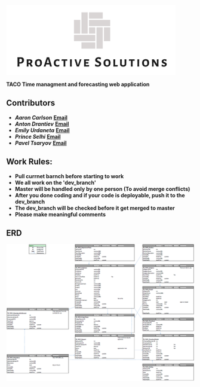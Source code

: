 ![alt text](temp_img/ProActive_Solutions_logo.png)

**TACO Time managment and forecasting web application**

## Contributors

- ***Aaron Carlson*** [**Email**](aheadon1@studentmail.nait.ca) 
- ***Anton Drantiev*** [**Email**](adrantiev1@studentmail.nait.ca) 
- ***Emily Urdaneta*** [**Email**](eurdaneta1@studentmail.nait.ca) 
- ***Prince Selhi*** [**Email**](pselhi1@studentmail.nait.ca) 
- ***Pavel Tsaryov*** [**Email**](ptsarev1@studentmail.nait.ca) 


## Work Rules:
- **Pull currnet barnch before starting to work**
- **We all work on the 'dev_branch'**
- **Master will be handled only by one person (To avoid merge conflicts)**
- **After you done coding and if your code is deployable, push it to the dev_branch**
- **The dev_branch will be checked before it get merged to master**
- **Please make meaningful comments**




## ERD
![alt text](temp_img/TACO_ERD.png)


